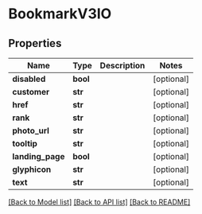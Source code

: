 # BookmarkV3IO

## Properties
Name | Type | Description | Notes
------------ | ------------- | ------------- | -------------
**disabled** | **bool** |  | [optional] 
**customer** | **str** |  | [optional] 
**href** | **str** |  | [optional] 
**rank** | **str** |  | [optional] 
**photo_url** | **str** |  | [optional] 
**tooltip** | **str** |  | [optional] 
**landing_page** | **bool** |  | [optional] 
**glyphicon** | **str** |  | [optional] 
**text** | **str** |  | [optional] 

[[Back to Model list]](../README.md#documentation-for-models) [[Back to API list]](../README.md#documentation-for-api-endpoints) [[Back to README]](../README.md)



